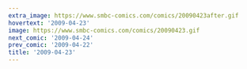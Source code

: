 ```yaml
---
extra_image: https://www.smbc-comics.com/comics/20090423after.gif
hovertext: '2009-04-23'
image: https://www.smbc-comics.com/comics/20090423.gif
next_comic: '2009-04-24'
prev_comic: '2009-04-22'
title: '2009-04-23'
---
```



